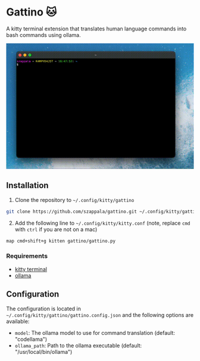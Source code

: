 # Gattino 🐱

A kitty terminal extension that translates human language commands into bash commands using ollama.

![Demo](assets/demo.gif)

## Installation

1. Clone the repository to `~/.config/kitty/gattino`

```bash
git clone https://github.com/szappala/gattino.git ~/.config/kitty/gattino
```

2. Add the following line to `~/.config/kitty/kitty.conf` (note, replace `cmd` with `ctrl` if you are not on a mac)

```bash
map cmd+shift+g kitten gattino/gattino.py
```

### Requirements

- [kitty terminal](https://sw.kovidgoyal.net/kitty/)
- [ollama](https://ollama.ai/)

## Configuration

The configuration is located in `~/.config/kitty/gattino/gattino.config.json` and the following options are available:

- `model`: The ollama model to use for command translation (default: "codellama")
- `ollama_path`: Path to the ollama executable (default: "/usr/local/bin/ollama")

